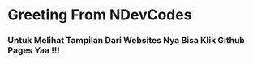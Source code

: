 <h1> Greeting From NDevCodes </h1>
<h3>Untuk Melihat Tampilan Dari Websites Nya Bisa Klik Github Pages Yaa !!!</h3>
